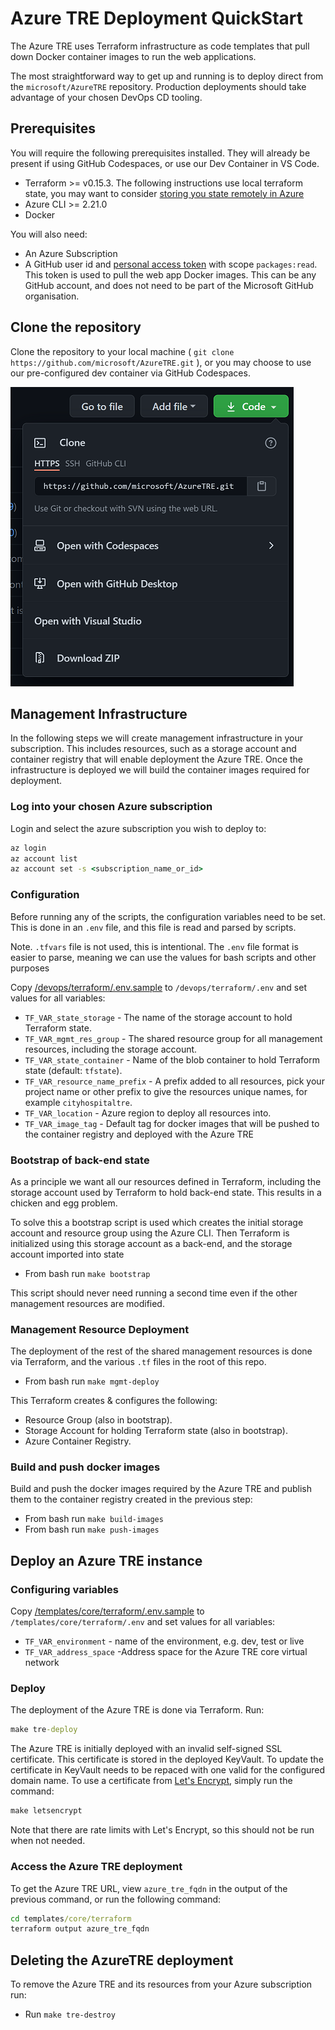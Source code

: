 # Azure TRE Deployment QuickStart

The Azure TRE uses Terraform infrastructure as code templates that pull down Docker container images to run the web applications.

The most straightforward way to get up and running is to deploy direct from the `microsoft/AzureTRE` repository. Production deployments should take advantage of your chosen DevOps CD tooling.

## Prerequisites

You will require the following prerequisites installed. They will already be present if using GitHub Codespaces, or use our Dev Container in VS Code.

- Terraform >= v0.15.3. The following instructions use local terraform state, you may want to consider [storing you state remotely in Azure](https://docs.microsoft.com/en-us/azure/developer/terraform/store-state-in-azure-storage)
- Azure CLI >= 2.21.0
- Docker

You will also need:

- An Azure Subscription
- A GitHub user id and [personal access token](https://docs.github.com/en/github/authenticating-to-github/creating-a-personal-access-token) with scope `packages:read`. This token is used to pull the web app Docker images. This can be any GitHub account, and does not need to be part of the Microsoft GitHub organisation.

## Clone the repository

Clone the repository to your local machine ( `git clone https://github.com/microsoft/AzureTRE.git` ), or you may choose to use our pre-configured dev container via GitHub Codespaces.

![Clone Options](../docs/assets/clone_options.png)

## Management Infrastructure

In the following steps we will create management infrastructure in your subscription. This includes resources, such as a storage account and container registry that will enable deployment the Azure TRE. Once the infrastructure is deployed we will build the container images required for deployment.

### Log into your chosen Azure subscription

Login and select the azure subscription you wish to deploy to:

```cmd
az login
az account list
az account set -s <subscription_name_or_id>
```

### Configuration

Before running any of the scripts, the configuration variables need to be set. This is done in an `.env` file, and this file is read and parsed by scripts.

Note. `.tfvars` file is not used, this is intentional. The `.env` file format is easier to parse, meaning we can use the values for bash scripts and other purposes

Copy [/devops/terraform/.env.sample](../devops/terraform/.env.sample) to `/devops/terraform/.env` and set values for all variables:

- `TF_VAR_state_storage` - The name of the storage account to hold Terraform state.
- `TF_VAR_mgmt_res_group` - The shared resource group for all management resources, including the storage account.
- `TF_VAR_state_container` - Name of the blob container to hold Terraform state (default: `tfstate`).
- `TF_VAR_resource_name_prefix` - A prefix added to all resources, pick your project name or other prefix to give the resources unique names, for example `cityhospitaltre`.
- `TF_VAR_location` - Azure region to deploy all resources into.
- `TF_VAR_image_tag` - Default tag for docker images that will be pushed to the container registry and deployed with the Azure TRE

### Bootstrap of back-end state

As a principle we want all our resources defined in Terraform, including the storage account used by Terraform to hold back-end state. This results in a chicken and egg problem.

To solve this a bootstrap script is used which creates the initial storage account and resource group using the Azure CLI. Then Terraform is initialized using this storage account as a back-end, and the storage account imported into state

- From bash run `make bootstrap`

This script should never need running a second time even if the other management resources are modified.

### Management Resource Deployment

The deployment of the rest of the shared management resources is done via Terraform, and the various `.tf` files in the root of this repo.

- From bash run `make mgmt-deploy`

This Terraform creates & configures the following:

- Resource Group (also in bootstrap).
- Storage Account for holding Terraform state (also in bootstrap).
- Azure Container Registry.

### Build and push docker images

Build and push the docker images required by the Azure TRE and publish them to the container registry created in the previous step:

- From bash run `make build-images`
- From bash run `make push-images`

## Deploy an Azure TRE instance

### Configuring variables

Copy [/templates/core/terraform/.env.sample](../templates/core/terraform/.env.sample) to `/templates/core/terraform/.env` and set values for all variables:

- `TF_VAR_environment` - name of the environment, e.g. dev, test or live
- `TF_VAR_address_space` -Address space for the Azure TRE core virtual network

### Deploy

The deployment of the Azure TRE is done via Terraform. Run:

```cmd
make tre-deploy
```

The Azure TRE is initially deployed with an invalid self-signed SSL certificate. This certificate is stored in the deployed KeyVault. To update the certificate in KeyVault needs to be repaced with one valid for the configured domain name. To use a certificate from [Let's Encrypt][letsencrypt], simply run the command:

```cmd
make letsencrypt
```

Note that there are rate limits with Let's Encrypt, so this should not be run when not needed.

### Access the Azure TRE deployment

To get the Azure TRE URL, view `azure_tre_fqdn` in the output of the previous command, or run the following command:

```cmd
cd templates/core/terraform
terraform output azure_tre_fqdn
```

## Deleting the AzureTRE deployment

To remove the Azure TRE and its resources from your Azure subscription run:

- Run `make tre-destroy`

[letsencrypt]: https://letsencrypt.org/ "A nonprofit Certificate Authority providing TLS certificates to 260 million websites."
